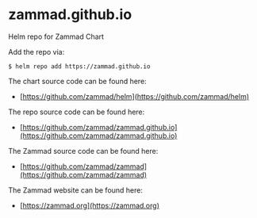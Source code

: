 # zammad.github.io
Helm repo for Zammad Chart

Add the repo via:
```console
$ helm repo add https://zammad.github.io
```

The chart source code can be found here:
* [https://github.com/zammad/helm](https://github.com/zammad/helm)

The repo source code can be found here:
* [https://github.com/zammad/zammad.github.io](https://github.com/zammad/zammad.github.io)

The Zammad source code can be found here:
* [https://github.com/zammad/zammad](https://github.com/zammad/zammad)

The Zammad website can be found here:
* [https://zammad.org](https://zammad.org)
